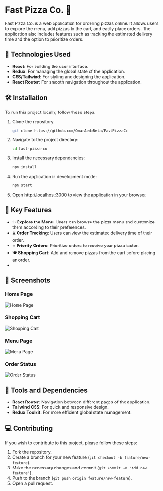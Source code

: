 # Fast Pizza Co. 🍕

Fast Pizza Co. is a web application for ordering pizzas online. It allows users to explore the menu, add pizzas to the cart, and easily place orders. The application also includes features such as tracking the estimated delivery time and the option to prioritize orders.

## 🚀 Technologies Used

- **React**: For building the user interface.
- **Redux**: For managing the global state of the application.
- **CSS/Tailwind**: For styling and designing the application.
- **React Router**: For smooth navigation throughout the application.

## 🛠️ Installation

To run this project locally, follow these steps:

1. Clone the repository:
   ```bash
   git clone https://github.com/OmarAedoBeta/FastPizzaCo
   ```
2. Navigate to the project directory:
   ```bash
   cd fast-pizza-co
   ```
3. Install the necessary dependencies:
   ```bash
   npm install
   ```
4. Run the application in development mode:
   ```bash
   npm start
   ```
5. Open [http://localhost:3000](http://localhost:3000) to view the application in your browser.

## 🌱 Key Features

- ✨ **Explore the Menu**: Users can browse the pizza menu and customize them according to their preferences.
- ⌛ **Order Tracking**: Users can view the estimated delivery time of their order.
- ⭐ **Priority Orders**: Prioritize orders to receive your pizza faster.
- 🍽️ **Shopping Cart**: Add and remove pizzas from the cart before placing an order.
- 
## 🌄 Screenshots

### Home Page
![Home Page](https://github.com/OmarAedoBeta/FastPizzaCo/raw/main/Assets/Images/Home.png)

### Shopping Cart
![Shopping Cart](https://github.com/OmarAedoBeta/FastPizzaCo/raw/main/Assets/Images/Cart.png)

### Menu Page
![Menu Page](https://github.com/OmarAedoBeta/FastPizzaCo/raw/main/Assets/Images/Menu.png)

### Order Status
![Order Status](https://github.com/OmarAedoBeta/FastPizzaCo/raw/main/Assets/Images/Status.png)

## 🔧 Tools and Dependencies

- **React Router**: Navigation between different pages of the application.
- **Tailwind CSS**: For quick and responsive design.
- **Redux Toolkit**: For more efficient global state management.

## 💻 Contributing

If you wish to contribute to this project, please follow these steps:

1. Fork the repository.
2. Create a branch for your new feature (`git checkout -b feature/new-feature`).
3. Make the necessary changes and commit (`git commit -m 'Add new feature'`).
4. Push to the branch (`git push origin feature/new-feature`).
5. Open a pull request.

